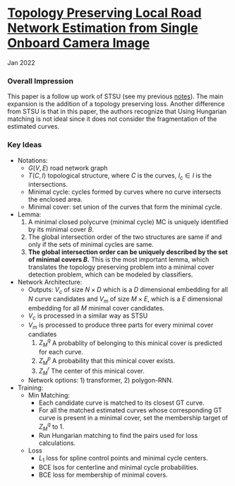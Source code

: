 # [Topology Preserving Local Road Network Estimation from Single Onboard Camera Image](https://arxiv.org/pdf/2112.10155v1.pdf)

Jan 2022

### Overall Impression

This paper is a follow up work of STSU (see my previous [notes](STSU.md)). The main expansion is the addition of a topology preserving loss. Another difference from STSU is that in this paper, the authors recognize that Using Hungarian matching is not ideal since it does not consider the fragmentation of the estimated curves.

### Key Ideas

- Notations:
  - $G(V,E)$ road network graph
  - $T(C, I)$ topological structure, where $C$ is the curves, $I_c \in I$ is the intersections.
  - Minimal cycle: cycles formed by curves where no curve intersects the enclosed area.
  - Minimal cover: set union of the curves that form the minimal cycle.
- Lemma:
  1. A minimal closed polycurve (minimal cycle) MC is uniquely identified by its minimal cover $B$.
  2. The global intersection order of the two structures are same if and only if the sets of minimal cycles are same.
  3. **The global intersection order can be uniquely described by the set of minimal covers $B$.**
     This is the most important lemma, which translates the topology preserving problem into a minimal cover detection problem, which can be modeled by classifiers. 
- Network Architecture:
  - Outputs: $V_c$ of size $N\times D$ which is a $D$ dimensional embedding for all $N$ curve candidates and $V_m$ of size $M \times E$, which is a $E$ dimensional embedding for all $M$ minimal cover candidates.
  - $V_c$ is processed in a similar way as STSU
  - $V_m$ is processed to produce three parts for every minimal cover candiates
    1. $Z_M^q$ A probablity of belonging to this minical cover is predicted for each curve.
    2. $Z_M^p$ A probability that this minical cover exists.
    3. $Z_M^r$ The center of this minical cover.
  - Network options: 1) transformer, 2) polygon-RNN.
- Training:
  - Min Matching:
    - Each candidate curve is matched to its closest GT curve.
    - For all the matched estimated curves whose corresponding GT curve is present in a minimal cover, set the membership target of $Z_M^q$ to 1.
    - Run Hungarian matching to find the pairs used for loss calculations.
  - Loss
    - $L_1$ loss for spline control points and minimal cycle centers.
    - BCE lsos for centerline and minimal cycle probabilities.
    - BCE loss for membership of minimal covers.